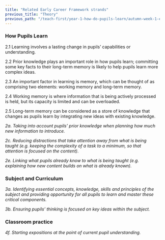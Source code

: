 ```yaml
---
title: "Related Early Career Framework strands"
previous_title: "Theory"
previous_path: "/teach-first/year-1-how-do-pupils-learn/autumn-week-1-ect-theory"
---
```


### How Pupils Learn

2.1 Learning involves a lasting change in pupils’ capabilities or understanding.

2.2 Prior knowledge plays an important role in how pupils learn; committing some key facts to their long-term memory is likely to help pupils learn more complex ideas.

2.3 An important factor in learning is memory, which can be thought of as comprising two elements: working memory and long-term memory.

2.4 Working memory is where information that is being actively processed is held, but its capacity is limited and can be overloaded.

2.5 Long-term memory can be considered as a store of knowledge that changes as pupils learn by integrating new ideas with existing knowledge.

_2a. Taking into account pupils’ prior knowledge when planning how much new information to introduce._

_2c. Reducing distractions that take attention away from what is being taught (e.g. keeping the complexity of a task to a minimum, so that attention is focused on the content)._

_2e. Linking what pupils already know to what is being taught (e.g. explaining how new content builds on what is already known)._

### Subject and Curriculum

_3a. Identifying essential concepts, knowledge, skills and principles of the subject and providing opportunity for all pupils to learn and master these critical components._

_3b. Ensuring pupils’ thinking is focused on key ideas within the subject._

### Classroom practice

_4f. Starting expositions at the point of current pupil understanding._
